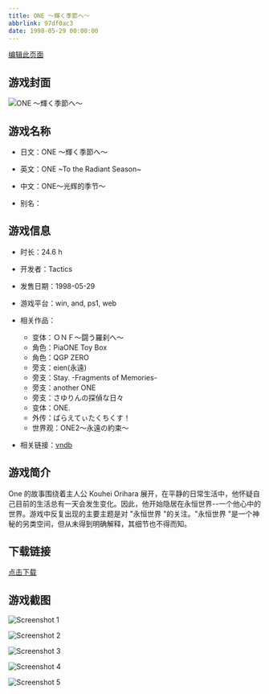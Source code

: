 ```yaml
---
title: ONE ～輝く季節へ～
abbrlink: 97df0ac3
date: 1998-05-29 00:00:00
---
```

[编辑此页面](https://github.com/ACG-3/ADV3-source/blob/main/source/_posts/games/ONE%20%EF%BD%9E%E8%BC%9D%E3%81%8F%E5%AD%A3%E7%AF%80%E3%81%B8%EF%BD%9E.md)

## 游戏封面

![ONE ～輝く季節へ～](https://pan.timero.xyz/d/onedrive/img_lib_001/ONE%20%EF%BD%9E%E8%BC%9D%E3%81%8F%E5%AD%A3%E7%AF%80%E3%81%B8%EF%BD%9E_cover.avif)


## 游戏名称

- 日文：ONE ～輝く季節へ～
- 英文：ONE ~To the Radiant Season~
- 中文：ONE～光辉的季节～

- 别名：


## 游戏信息

- 时长：24.6 h
- 开发者：Tactics
- 发售日期：1998-05-29
- 游戏平台：win, and, ps1, web
- 相关作品：
   - 变体：ＯＮＦ～闘う羅刹へ～
   - 角色：PiaONE Toy Box
   - 角色：QGP ZERO
   - 旁支：eien(永遠)
   - 旁支：Stay. -Fragments of Memories-
   - 旁支：another ONE
   - 旁支：さゆりんの探偵な日々
   - 变体：ONE.
   - 外传：ばらえてぃたくちくす！
   - 世界观：ONE2～永遠の約束～

- 相关链接：[vndb](https://vndb.org/v51)


## 游戏简介

One 的故事围绕着主人公 Kouhei Orihara 展开，在平静的日常生活中，他怀疑自己目前的生活总有一天会发生变化。因此，他开始隐居在永恒世界--一个他心中的世界。游戏中反复出现的主要主题是对 "永恒世界 "的关注。"永恒世界 "是一个神秘的另类空间，但从未得到明确解释，其细节也不得而知。




## 下载链接

[点击下载](https://pan.timero.xyz/onedrive/adv_lib_001/ONE%20%EF%BD%9E%E8%BC%9D%E3%81%8F%E5%AD%A3%E7%AF%80%E3%81%B8%EF%BD%9E)


## 游戏截图


![Screenshot 1](https://pan.timero.xyz/d/onedrive/img_lib_001/ONE%20%EF%BD%9E%E8%BC%9D%E3%81%8F%E5%AD%A3%E7%AF%80%E3%81%B8%EF%BD%9E_Screenshot_1.avif)

![Screenshot 2](https://pan.timero.xyz/d/onedrive/img_lib_001/ONE%20%EF%BD%9E%E8%BC%9D%E3%81%8F%E5%AD%A3%E7%AF%80%E3%81%B8%EF%BD%9E_Screenshot_2.avif)

![Screenshot 3](https://pan.timero.xyz/d/onedrive/img_lib_001/ONE%20%EF%BD%9E%E8%BC%9D%E3%81%8F%E5%AD%A3%E7%AF%80%E3%81%B8%EF%BD%9E_Screenshot_3.avif)

![Screenshot 4](https://pan.timero.xyz/d/onedrive/img_lib_001/ONE%20%EF%BD%9E%E8%BC%9D%E3%81%8F%E5%AD%A3%E7%AF%80%E3%81%B8%EF%BD%9E_Screenshot_4.avif)

![Screenshot 5](https://pan.timero.xyz/d/onedrive/img_lib_001/ONE%20%EF%BD%9E%E8%BC%9D%E3%81%8F%E5%AD%A3%E7%AF%80%E3%81%B8%EF%BD%9E_Screenshot_5.avif)

